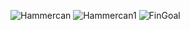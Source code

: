 ![Hammercan](https://github.com/ritesh143kr/Adapi/assets/127919799/86d013a1-4b65-490d-8c1c-35e79975f5f5)
![Hammercan1](https://github.com/ritesh143kr/Adapi/assets/127919799/934b6216-6f07-4e3a-8a6e-b64c6ffc8abf)
![FinGoal](https://github.com/ritesh143kr/Adapi/assets/127919799/c2f4e292-6cd5-46c7-b989-54854d4b2f78)

